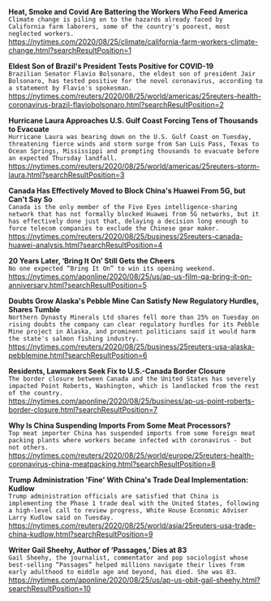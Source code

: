 **Heat, Smoke and Covid Are Battering the Workers Who Feed America**\
`Climate change is piling on to the hazards already faced by  California farm laborers, some of the country's poorest, most neglected workers.`\
https://nytimes.com/2020/08/25/climate/california-farm-workers-climate-change.html?searchResultPosition=1

**Eldest Son of Brazil's President Tests Positive for COVID-19**\
`Brazilian Senator Flavio Bolsonaro, the eldest son of president Jair Bolsonaro, has tested positive for the novel coronavirus, according to a statement by Flavio's spokesman.`\
https://nytimes.com/reuters/2020/08/25/world/americas/25reuters-health-coronavirus-brazil-flaviobolsonaro.html?searchResultPosition=2

**Hurricane Laura Approaches U.S. Gulf Coast Forcing Tens of Thousands to Evacuate**\
`Hurricane Laura was bearing down on the U.S. Gulf Coast on Tuesday, threatening fierce winds and storm surge from San Luis Pass, Texas to Ocean Springs, Mississippi and prompting thousands to evacuate before an expected Thursday landfall.`\
https://nytimes.com/reuters/2020/08/25/world/americas/25reuters-storm-laura.html?searchResultPosition=3

**Canada Has Effectively Moved to Block China's Huawei From 5G, but Can't Say So**\
`Canada is the only member of the Five Eyes intelligence-sharing network that has not formally blocked Huawei from 5G networks, but it has effectively done just that, delaying a decision long enough to force telecom companies to exclude the Chinese gear maker.`\
https://nytimes.com/reuters/2020/08/25/business/25reuters-canada-huawei-analysis.html?searchResultPosition=4

**20 Years Later, ‘Bring It On’ Still Gets the Cheers**\
`No one expected “Bring It On” to win its opening weekend.`\
https://nytimes.com/aponline/2020/08/25/us/ap-us-film-qa-bring-it-on-anniversary.html?searchResultPosition=5

**Doubts Grow Alaska's Pebble Mine Can Satisfy New Regulatory Hurdles, Shares Tumble**\
`Northern Dynasty Minerals Ltd shares fell more than 25% on Tuesday on rising doubts the company can clear regulatory hurdles for its Pebble Mine project in Alaska, and prominent politicians said it would harm the state's salmon fishing industry. `\
https://nytimes.com/reuters/2020/08/25/business/25reuters-usa-alaska-pebblemine.html?searchResultPosition=6

**Residents, Lawmakers Seek Fix to U.S.-Canada Border Closure**\
`The border closure between Canada and the United States has severely impacted Point Roberts, Washington, which is landlocked from the rest of the country. `\
https://nytimes.com/aponline/2020/08/25/business/ap-us-point-roberts-border-closure.html?searchResultPosition=7

**Why Is China Suspending Imports From Some Meat Processors?**\
`Top meat importer China has suspended imports from some foreign meat packing plants where workers became infected with coronavirus - but not others.`\
https://nytimes.com/reuters/2020/08/25/world/europe/25reuters-health-coronavirus-china-meatpacking.html?searchResultPosition=8

**Trump Administration 'Fine' With China's Trade Deal Implementation: Kudlow**\
`Trump administration officials are satisfied that China is implementing the Phase 1 trade deal with the United States, following a high-level call to review progress, White House Economic Adviser Larry Kudlow said on Tuesday.    `\
https://nytimes.com/reuters/2020/08/25/world/asia/25reuters-usa-trade-china-kudlow.html?searchResultPosition=9

**Writer Gail Sheehy, Author of ‘Passages,’ Dies at 83**\
`Gail Sheehy, the journalist, commentator and pop sociologist whose best-selling “Passages” helped millions navigate their lives from early adulthood to middle age and beyond, has died. She was 83.`\
https://nytimes.com/aponline/2020/08/25/us/ap-us-obit-gail-sheehy.html?searchResultPosition=10

